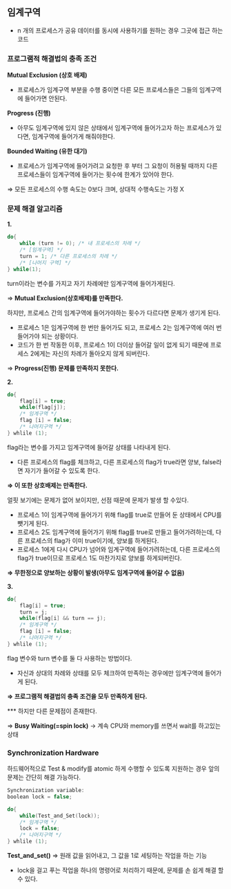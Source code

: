 ## 임계구역

- n 개의 프로세스가 공유 데이터를 동시에 사용하기를 원하는 경우 그곳에 접근 하는 코드

### 프로그램적 해결법의 충족 조건

**Mutual Exclusion (상호 배제)**

- 프로세스가 임계구역 부분을 수행 중이면 다른 모든 프로세스들은 그들의 임계구역에 들어가면 안된다.

**Progress (진행)**

- 아무도 임계구역에 있지 않은 상태에서 임계구역에 들어가고자 하는 프로세스가 있다면, 임계구역에 들어가게 해줘야한다.

**Bounded Waiting (유한 대기)**

- 프로세스가 임계구역에 들어가려고 요청한 후 부터 그 요청이 허용될 때까지 다른 프로세스들이 임계구역에 들어가는 횟수에 한계가 있어야 한다.

⇒ 모든 프로세스의 수행 속도는 0보다 크며, 상대적 수행속도는 가정 X

### 문제 해결 알고리즘

**1.**

```c
do{
	while (turn != 0); /* 내 프로세스의 차례 */
	/* [임계구역] */
	turn = 1; /* 다른 프로세스의 차례 */
	/* [나머지 구역] */
} while(1);
```

turn이라는 변수를 가지고 자기 차례에만 임계구역에 들어가게된다.

⇒ **Mutual Exclusion(상호배제)를 만족한다.**

하지만, 프로세스 간의 임계구역에 들어가야하는 횟수가 다르다면 문제가 생기게 된다.

- 프로세스 1은 임계구역에 한 번만 들어가도 되고,
프로세스 2는 임계구역에 여러 번 들어가야 되는 상황이다.
- 코드가 한 번 작동한 이후, 프로세스 1이 더이상 들어갈 일이 없게 되기 때문에 프로세스 2에게는 자신의 차례가 돌아오지 않게 되버린다.

⇒ **Progress(진행) 문제를 만족하지 못한다.**

**2.**

```c
do{
	flag[i] = true;
	while(flag[j]);
	/* 임계구역 */
	flag [i] = false;
	/* 나머지구역 */
} whlile (1);
```

flag라는 변수를 가지고 임계구역에 들어갈 상태를 나타내게 된다.

- 다른 프로세스의 flag를 체크하고,
다른 프로세스의 flag가 true라면 양보, false라면 자기가 들어갈 수 있도록 한다.

**⇒ 이 또한 상호배제는 만족한다.**

얼핏 보기에는 문제가 없어 보이지만, 선점 때문에 문제가 발생 할 수있다.

- 프로세스 1이 임계구역에 들어가기 위해 flag를 true로 만들어 둔 상태에서 CPU를 뺏기게 된다.
- 프로세스 2도 임계구역에 들어가기 위해 flag를 true로 만들고 들어가려하는데,
다른 프로세스의 flag가 이미 true이기에, 양보를 하게된다.
- 프로세스 1에게 다시 CPU가 넘어와 임계구역에 들어가려하는데,
다른 프로세스의 flag가 true이므로 프로세스 1도 마찬가지로 양보를 하게되버린다.

**⇒ 무한정으로 양보하는 상황이 발생(아무도 임계구역에 들어갈 수 없음)**

**3.**

```c
do{
	flag[i] = true;
	turn = j;
	while(flag[i] && turn == j);
	/* 임계구역 */
	flag [i] = false;
	/* 나머지구역 */
} whlile (1);
```

flag 변수와 turn 변수를 둘 다 사용하는 방법이다.

- 자신과 상대의 차례와 상태를 모두 체크하여 만족하는 경우에만 임계구역에 들어가게 된다.

**⇒ 프로그램적 해결법의 충족 조건을 모두 만족하게 된다.**

*** 하지만 다른 문제점이 존재한다.

⇒ **Busy Waiting(=spin lock)** → 계속 CPU와 memory를 쓰면서 wait를 하고있는 상태 

### Synchronization Hardware

하드웨어적으로 Test & modify를 atomic 하게 수행할 수 있도록 지원하는 경우 앞의 문제는 간단히 해결 가능하다.

```c
Synchronization variable:
boolean lock = false;

do{
	while(Test_and_Set(lock));
	/* 임계구역 */
	lock = false;
	/* 나머지구역 */
} whlile (1);
```

**Test_and_set()** ⇒ 원래 값을 읽어내고, 그 값을 1로 세팅하는 작업을 하는 기능

- lock을 걸고 푸는 작업을 하나의 명령어로 처리하기 때문에,
문제를 손 쉽게 해결 할 수 있다.
